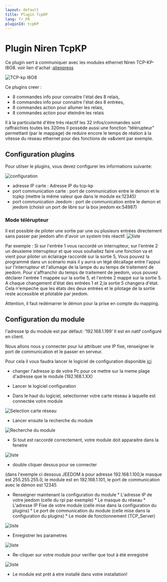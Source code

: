 ```yaml
---
layout: default
title: Plugin TcpKP
lang: fr_FR
pluginId: tcpKP
---
```


# Plugin Niren TcpKP

Ce plugin sert à communiquer avec les modules ethernet Niren TCP-KP-I8O8.
voir lien d'achat :[aliexpress][]

![TCP-kp I8O8](https://lefilliatre.github.io/lefilliatre-documentation/tcpkp/sources/niren.png)

Ce plugins creer :
- 8 commandes info pour connaitre l'état des 8 relais,
- 8 commandes info pour connaitre l'état des 8 entrées,
- 8 commandes action pour allumer les relais,
- 8 commandes action pour éteindre les relais

Il à la particularité d'être trés réactif les 32 infos/commandes sont raffraichies toutes les 320ms
Il posséde aussi une fonction "télérupteur" permettant (par le mappage) de reduire encore le temps de réation à la vitesse du réseau ethernet pour des fonctions de va&vient par exemple.

## Configuration plugins

Pour utilser le plugins, vous devez configurer les informations suivante:

![configuration](https://lefilliatre.github.io/lefilliatre-documentation/tcpkp/sources/configurationPlugins.png)

- adresse IP carte : Adresse IP du tcp-kp
- port communication carte : port de communication entre le demon et le tcpkp (mettre la même valeur que dans le module ex:12345)
- port communication Jeedom : port de communication entre le demon et jeedom (choisir un port de libre sur la box jeedom ex:54987)

### Mode télérupteur

Il est possible de piloter une sortie par une ou plusieurs entrées directement sans passer par jeedom afin d'avoir un system trés réactif.
![liste](https://lefilliatre.github.io/lefilliatre-documentation/tcpkp/sources/mapping.png)

Par exemple :
Si sur l'entrée 1 vous raccordé un interrupteur, sur l'entrée 2 un deuxieme interrupteur et que vous souhaitez faire une fonction va et vient pour piloter un éclairage raccordé sur la sortie 5,
Vous pouvez la programmé dans un scénario mais il y aurra un légé décallage entre l'appui sur l'interrupteur et l'allumage de la lampe du au temps de traitement de jeedom.
Pour s'affranchir du temps de traitement de jeedom, vous pouvez déclarer l'entrée 1 mappée sur la sortie 5, et l'entrée 2 mappé sur la sortie 5.
A chaque changement d'état des entrées 1 et 2,la sortie 5 changera d'état.
Cela n'empeche que les états des deux entrées et le pilotage de la sortie reste accessible et pilotable par jeedom.

Attention, il faut redémarrer le démon pour la prise en compte du mapping.

## Configuration du module
l'adresse Ip du module est par défaut: '192.168.1.199'
Il est en natif configuré en client.

Nous allons nous y connecter pour lui attribuer une IP fixe, renseigner le port de communication et le passer en serveur.

Pour cela il vous faudra lancer le logiciel de configuration disponible [ici][]

- changer l'adresse ip de votre Pc pour ce mettre sur la meme plage d'adresse que le module (192.168.1.XX)

- Lancer le logiciel configuration

- Dans le haut du logiciel, selectionner votre carte réseau à laquelle est connectée votre module

![Selection carte réseau](https://lefilliatre.github.io/lefilliatre-documentation/tcpkp/sources/selectCarte.png)

- Lancer ensuite la recherche du module

![Recherche du module](https://lefilliatre.github.io/lefilliatre-documentation/tcpkp/sources/recherche.png)

- Si tout est raccordé correctement, votre module doit apparaitre dans la fenetre

![liste](https://lefilliatre.github.io/lefilliatre-documentation/tcpkp/sources/liste.png)

- double cliquer dessus pour se connecter

(dans l'exemple ci dessous JEEDOM à pour adresse 192.168.1.100,le masque est 255.255.255.0, le module est en 192.168.1.101, le port de communication avec le démon est 12345
- Renseigner maintenant la configuration du module
	° L'adresse IP de votre jeedom (celle du rpi par exemple)
	° Le masque du réseau
	° L'adresse IP Fixe de votre module (celle mise dans la configuration du plugins)
	° Le port de communication du module (celle mise dans la configuration du plugins)
	° Le mode de fonctionnement (TCP_Server)
	
![liste](https://lefilliatre.github.io/lefilliatre-documentation/tcpkp/sources/param.png)

- Enregistrer les parametres

![liste](https://lefilliatre.github.io/lefilliatre-documentation/tcpkp/sources/enregistre.png)


- Re-cliquer sur votre module pour verifier que tout à été enregistré

![liste](https://lefilliatre.github.io/lefilliatre-documentation/tcpkp/sources/liste.png)

- Le module est prét à etre installé dans votre installation!


[aliexpress]: https://fr.aliexpress.com/item/33005606116.html?spm=a2g0o.seodetail.topbuy.1.2d4f5bf3IYMFA2 "aliexpress"
[ici]: https://lefilliatre.github.io/lefilliatre-documentation/tcpkp/sources/logiciel%20de%20configuration.zip "archive logiciel"
